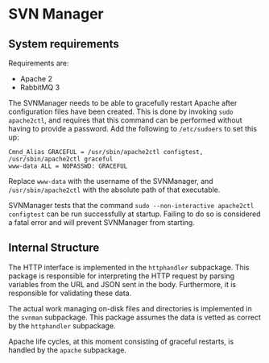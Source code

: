 # SVN Manager


## System requirements

Requirements are:

- Apache 2
- RabbitMQ 3

The SVNManager needs to be able to gracefully restart Apache after configuration files have been
created. This is done by invoking `sudo apache2ctl`, and requires that this command can be performed
without having to provide a password. Add the following to `/etc/sudoers` to set this up:

    Cmnd_Alias GRACEFUL = /usr/sbin/apache2ctl configtest, /usr/sbin/apache2ctl graceful
    www-data ALL = NOPASSWD: GRACEFUL

Replace `www-data` with the username of the SVNManager, and `/usr/sbin/apache2ctl` with the absolute
path of that executable.

SVNManager tests that the command `sudo --non-interactive apache2ctl configtest` can be run
successfully at startup. Failing to do so is considered a fatal error and will prevent SVNManager
from starting.


## Internal Structure

The HTTP interface is implemented in the `httphandler` subpackage. This package is responsible for
interpreting the HTTP request by parsing variables from the URL and JSON sent in the body.
Furthermore, it is responsible for validating these data.

The actual work managing on-disk files and directories is implemented in the `svnman` subpackage.
This package assumes the data is vetted as correct by the `httphandler` subpackage.

Apache life cycles, at this moment consisting of graceful restarts, is handled by the `apache`
subpackage.
